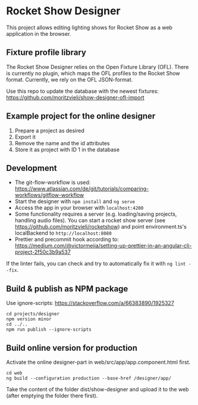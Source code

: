 # Rocket Show Designer

This project allows editing lighting shows for Rocket Show as a web application in the browser.

## Fixture profile library

The Rocket Show Designer relies on the Open Fixture Library (OFL). There is currently no plugin, which maps the OFL profiles to the Rocket Show format. Currently, we rely on the OFL JSON-format.

Use this repo to update the database with the newest fixtures:
https://github.com/moritzvieli/show-designer-ofl-import

## Example project for the online designer

1. Prepare a project as desired
2. Export it
3. Remove the name and the id attributes
4. Store it as project with ID 1 in the database

## Development

- The git-flow-workflow is used: https://www.atlassian.com/de/git/tutorials/comparing-workflows/gitflow-workflow
- Start the designer with `npm install` and `ng serve`
- Access the app in your browser with `localhost:4200`
- Some functionality requires a server (e.g. loading/saving projects, handling audio files). You can start a rocket show server (see https://github.com/moritzvieli/rocketshow) and point environment.ts's localBackend to `http://localhost:8080`
- Prettier and precommit hook according to: https://medium.com/@victormejia/setting-up-prettier-in-an-angular-cli-project-2f50c3b9a537

If the linter fails, you can check and try to automatically fix it with `ng lint --fix`.

## Build & publish as NPM package

Use ignore-scripts: https://stackoverflow.com/a/66383890/1925327

```
cd projects/designer
npm version minor
cd ../..
npm run publish --ignore-scripts
```

## Build online version for production

Activate the online designer-part in web/src/app/app.component.html first.

```
cd web
ng build --configuration production --base-href /designer/app/
```

Take the content of the folder dist/show-designer and upload it to the web (after emptying the folder there first).
